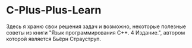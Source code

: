 # C-Plus-Plus-Learn
Здесь я храню свои решения задач и возможно, некоторые полезные советы из книги "Язык программирования C++. 4 Издание.", автором которой является Бьёрн Страуструп.
